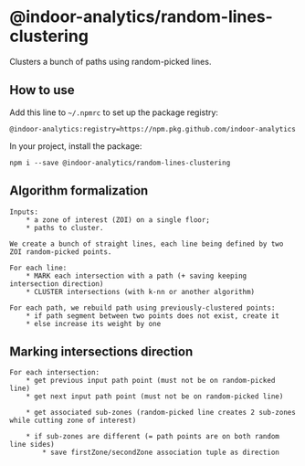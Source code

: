 # @indoor-analytics/random-lines-clustering

Clusters a bunch of paths using random-picked lines.

## How to use

Add this line to `~/.npmrc` to set up the package registry:
```shell
@indoor-analytics:registry=https://npm.pkg.github.com/indoor-analytics
```

In your project, install the package:
```shell
npm i --save @indoor-analytics/random-lines-clustering
```

## Algorithm formalization

```text
Inputs:
    * a zone of interest (ZOI) on a single floor;
    * paths to cluster.

We create a bunch of straight lines, each line being defined by two ZOI random-picked points.

For each line:
    * MARK each intersection with a path (+ saving keeping intersection direction)
    * CLUSTER intersections (with k-nn or another algorithm)
    
For each path, we rebuild path using previously-clustered points:
    * if path segment between two points does not exist, create it
    * else increase its weight by one
```

## Marking intersections direction

```text
For each intersection:
    * get previous input path point (must not be on random-picked line)
    * get next input path point (must not be on random-picked line)
   
    * get associated sub-zones (random-picked line creates 2 sub-zones while cutting zone of interest)
    
    * if sub-zones are different (= path points are on both random line sides)
        * save firstZone/secondZone association tuple as direction
```
